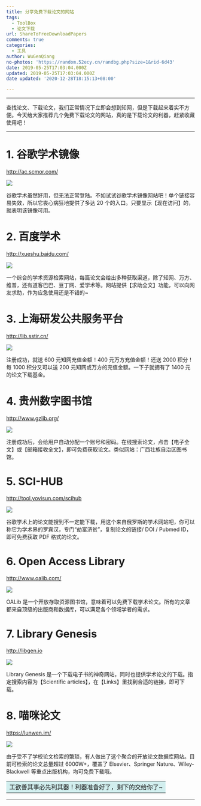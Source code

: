 ```yaml
---
title: 分享免费下载论文的网站
tags:
  - ToolBox
  - 论文下载
url: ShareToFreeDownloadPapers
comments: true
categories:
  - 工具
author: WuGenQiang
no-photos: 'https://random.52ecy.cn/randbg.php?size=1&rid-6d43'
date: 2019-05-25T17:03:04.000Z
updated: 2019-05-25T17:03:04.000Z
date updated: '2020-12-28T18:15:13+08:00'

---
```


---

查找论文、下载论文，我们正常情况下立即会想到知网，但是下载起来着实不方便。今天给大家推荐几个免费下载论文的网站，真的是下载论文的利器，赶紧收藏使用吧！

---

<!--more-->

# 1. 谷歌学术镜像

<http://ac.scmor.com/>

![](https://wugenqiang.github.io/PictureBed/pictures/20190525171213.jpg)

谷歌学术虽然好用，但无法正常登陆。不如试试谷歌学术镜像网站吧！单个链接容易失效，所以它丧心病狂地提供了多达 20 个的入口。只要显示【现在访问】的，就表明该镜像可用。

# 2. 百度学术

<http://xueshu.baidu.com/>

![](https://wugenqiang.github.io/PictureBed/pictures/20190525172232.jpg)

一个综合的学术资源检索网站，每篇论文会给出多种获取渠道，除了知网、万方、维普，还有道客巴巴、豆丁网、爱学术等。网站提供【求助全文】功能，可以向网友求助，作为应急使用还是不错的~

# 3. 上海研发公共服务平台

<http://lib.sstir.cn/>

![](https://wugenqiang.github.io/PictureBed/pictures/20190525172642.jpg)

注册成功，就送 600 元知网充值金额！400 元万方充值金额！还送 2000 积分！ 每 1000 积分又可以送 200 元知网或万方的充值金额。一下子就拥有了 1400 元的论文下载基金。

# 4. 贵州数字图书馆

<http://www.gzlib.org/>

![](https://wugenqiang.github.io/PictureBed/pictures/20190525172842.jpg)

注册成功后，会给用户自动分配一个账号和密码。在线搜索论文，点击【电子全文】或【邮箱接收全文】，即可免费获取论文。类似网站：广西壮族自治区图书馆。

# 5. SCI-HUB

<http://tool.yovisun.com/scihub>

![](https://wugenqiang.github.io/PictureBed/pictures/20190525173123.jpg)

谷歌学术上的论文能搜到不一定能下载，用这个来自俄罗斯的学术网站吧，你可以称它为学术界的罗宾汉，专门“劫富济贫”，复制论文的链接/ DOI / Pubmed ID，即可免费获取 PDF 格式的论文。

# 6. Open Access Library

<http://www.oalib.com/>

![](https://wugenqiang.github.io/PictureBed/pictures/20190525173316.jpg)

OALib 是一个开放存取资源图书馆，意味着可以免费下载学术论文。所有的文章都来自顶级的出版商和数据库，可以满足各个领域学者的需求。

# 7. Library Genesis

<http://libgen.io>

![](https://wugenqiang.github.io/PictureBed/pictures/20190525173427.jpg)

Library Genesis 是一个下载电子书的神奇网站，同时也提供学术论文的下载。指定搜索内容为【Scientific articles】，在【Links】里找到合适的链接，即可下载。

# 8. 喵咪论文

<https://lunwen.im/>

![](https://wugenqiang.github.io/PictureBed/pictures/20190525173554.jpg)

由于受不了学校论文检索的繁琐，有人做出了这个聚合的开放论文数据库网站。目前可检索的论文总量超过 6000W+，覆盖了 Elsevier、Springer Nature、Wiley-Blackwell 等重点出版机构，均可免费下载哦。

<table><tr><td bgcolor=#D1EEEE>工欲善其事必先利其器！利器准备好了，剩下的交给你了~</td></tr></table>

---
